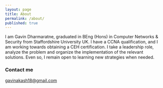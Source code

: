 ```yaml
---
layout: page
title: About
permalink: /about/
published: true
---
```


I am Gavin Dharmaratne, graduated in BEng (Hons) in Computer Networks & Security from Staffordshire University UK. I have a CCNA qualification, and I am working towards obtaining a CEH certification. I take a leadership role, analyze the problem and organize the implementation of the relevant solutions. Even so, I remain open to learning new strategies when needed. 

### Contact me

[gavinakash18@gmail.com](mailto:gavinakash18@gmail.com)
